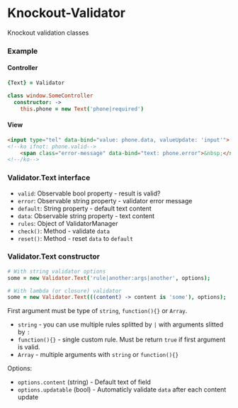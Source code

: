 # Knockout-Validator
Knockout validation classes

### Example ###

#### Controller ####

```coffee
{Text} = Validator

class window.SomeController
  constructor: ->
    this.phone = new Text('phone|required')
```

#### View ####

```html
<input type="tel" data-bind="value: phone.data, valueUpdate: 'input'">
<!--ko ifnot: phone.valid-->
    <span class="error-message" data-bind="text: phone.error">&nbsp;</span>
<!--/ko-->
```

### Validator.Text interface ###

- `valid`: Observable bool property - result is valid?
- `error`: Observable string property - validator error message
- `default`: String property - default text content
- `data`: Observable string property - text content
- `rules`: Object of ValidatorManager
- `check()`: Method - validate `data`
- `reset()`: Method - reset `data` to `default`

### Validator.Text constructor ###

```coffee
# With string validator options
some = new Validator.Text('rule|another:args|another', options);

# With lambda (or closure) validator
some = new Validator.Text(((content) -> content is 'some'), options);
```

First argument must be type of `string`, `function(){}` or `Array`.
- `string` - you can use multiple rules splitted by `|` with arguments slitted by `:`
- `function(){}` - single custom rule. Must be return `true` if first argument is valid.
- `Array` - multiple arguments with `string` or `function(){}`

Options:
- `options.content` (string) - Default text of field
- `options.updatable` (bool) - Automaticly validate `data` after each content update

